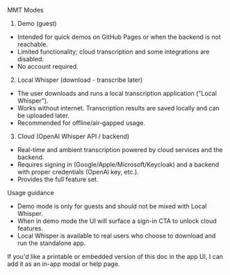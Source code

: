 MMT Modes

1) Demo (guest)
- Intended for quick demos on GitHub Pages or when the backend is not reachable.
- Limited functionality; cloud transcription and some integrations are disabled.
- No account required.

2) Local Whisper (download - transcribe later)
- The user downloads and runs a local transcription application ("Local Whisper").
- Works without internet. Transcription results are saved locally and can be uploaded later.
- Recommended for offline/air-gapped usage.

3) Cloud (OpenAI Whisper API / backend)
- Real-time and ambient transcription powered by cloud services and the backend.
- Requires signing in (Google/Apple/Microsoft/Keycloak) and a backend with proper credentials (OpenAI key, etc.).
- Provides the full feature set.

Usage guidance

- Demo mode is only for guests and should not be mixed with Local Whisper.
- When in demo mode the UI will surface a sign-in CTA to unlock cloud features.
- Local Whisper is available to real users who choose to download and run the standalone app.

If you'd like a printable or embedded version of this doc in the app UI, I can add it as an in-app modal or help page.
